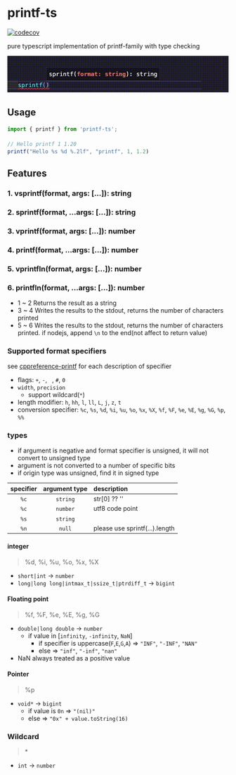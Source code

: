 # printf-ts

[![codecov](https://codecov.io/gh/fienestar/printf-ts/branch/main/graph/badge.svg?token=Y8GR64UX10)](https://codecov.io/gh/fienestar/printf-ts)

pure typescript implementation of printf-family with type checking

![preview](./preview.gif)

## Usage

```typescript
import { printf } from 'printf-ts';

// Hello printf 1 1.20
printf("Hello %s %d %.2lf", "printf", 1, 1.2)
```

## Features

### 1. vsprintf(format, args: [...]): string
### 2. sprintf(format, ...args: [...]): string
### 3. vprintf(format, args: [...]): number
### 4. printf(format, ...args: [...]): number
### 5. vprintfln(format, args: [...]): number
### 6. printfln(format, ...args: [...]): number

- 1 ~ 2 Returns the result as a string
- 3 ~ 4 Writes the results to the stdout, returns the number of characters printed
- 5 ~ 6 Writes the results to the stdout, returns the number of characters printed. if nodejs, append `\n` to the end(not affect to return value)

### Supported format specifiers

see [cppreference-printf](https://en.cppreference.com/w/c/io/fprintf) for each description of specifier

- flags: `+`, `-`, ` `, `#`, `0`
- `width`, `precision`
    - support wildcard(`*`)
- length modifier: `h`, `hh`, `l`, `ll`, `L`, `j`, `z`, `t`
- conversion specifier: `%c`, `%s`, `%d`, `%i`, `%u`, `%o`, `%x`, `%X`, `%f`, `%F`, `%e`, `%E`, `%g`, `%G`, `%p`, `%%`


### types

- if argument is negative and format specifier is unsigned, it will not convert to unsigned type
- argument is not converted to a number of specific bits
- if origin type was unsigned, find it in signed type

| specifier | argument type | description |
| :---: | :---: | :--- |
| `%c` | `string` | str[0] ?? '' |
| `%c` | `number` | utf8 code point |
| `%s` | `string` | |
| `%n` | `null` | please use sprintf(...).length |

#### integer
> %d, %i, %u, %o, %x, %X
- `short|int` -> `number`
- `long|long long|intmax_t|ssize_t|ptrdiff_t` -> `bigint`

#### Floating point
> %f, %F, %e, %E, %g, %G
- `double|long double` -> `number`
    - if value in [`infinity`, `-infinity`, `NaN`]
        - if specifier is uppercase(`F`,`E`,`G`,`A`) => `"INF"`, `"-INF"`, `"NAN"`
        - else => `"inf"`, `"-inf"`, `"nan"`
- NaN always treated as a positive value

#### Pointer
> %p
- `void*` -> `bigint`
    - if value is `0n` => `"(nil)"`
    - else => `"0x" + value.toString(16)`

### Wildcard
> \*
- `int` -> `number`